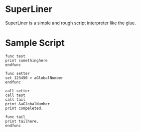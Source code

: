 # SuperLiner

SuperLiner is a simple and rough script interpreter like the glue.

# Sample Script

```
func test
print somethinghere
endfunc

func setter
set 123450 > aGlobalNumber
endfunc

call setter
call test
call tail
print &aGlobalNumber
print compeleted.

func tail
print tailhere.
endfunc

```
